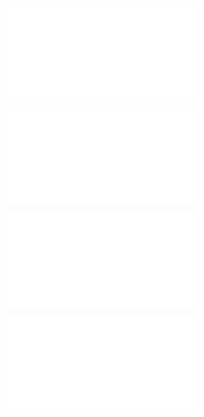 ![@](steps/_.3eb68380.md)

![@](steps/question.735f79eb.md)

![@](steps/response.dae4f6a2.md)

![@](steps/question.284a1448.md)